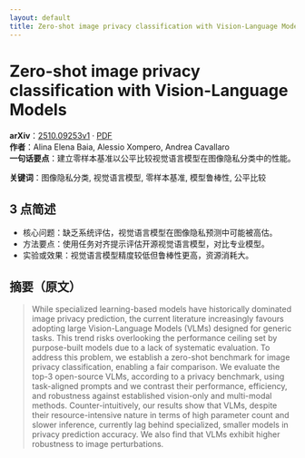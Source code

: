 ```yaml
---
layout: default
title: Zero-shot image privacy classification with Vision-Language Models
---
```


# Zero-shot image privacy classification with Vision-Language Models
**arXiv**：[2510.09253v1](https://arxiv.org/abs/2510.09253) · [PDF](https://arxiv.org/pdf/2510.09253.pdf)  
**作者**：Alina Elena Baia, Alessio Xompero, Andrea Cavallaro  
**一句话要点**：建立零样本基准以公平比较视觉语言模型在图像隐私分类中的性能。

**关键词**：图像隐私分类, 视觉语言模型, 零样本基准, 模型鲁棒性, 公平比较

## 3 点简述
- 核心问题：缺乏系统评估，视觉语言模型在图像隐私预测中可能被高估。
- 方法要点：使用任务对齐提示评估开源视觉语言模型，对比专业模型。
- 实验或效果：视觉语言模型精度较低但鲁棒性更高，资源消耗大。

## 摘要（原文）

> While specialized learning-based models have historically dominated image
> privacy prediction, the current literature increasingly favours adopting large
> Vision-Language Models (VLMs) designed for generic tasks. This trend risks
> overlooking the performance ceiling set by purpose-built models due to a lack
> of systematic evaluation. To address this problem, we establish a zero-shot
> benchmark for image privacy classification, enabling a fair comparison. We
> evaluate the top-3 open-source VLMs, according to a privacy benchmark, using
> task-aligned prompts and we contrast their performance, efficiency, and
> robustness against established vision-only and multi-modal methods.
> Counter-intuitively, our results show that VLMs, despite their
> resource-intensive nature in terms of high parameter count and slower
> inference, currently lag behind specialized, smaller models in privacy
> prediction accuracy. We also find that VLMs exhibit higher robustness to image
> perturbations.

